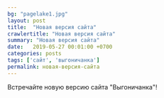 ```yaml
---
bg: "pagelake1.jpg"
layout: post
title:  "Новая версия сайта"
crawlertitle: "Новая версия сайта"
summary: "Новая версия сайта"
date:   2019-05-27 00:01:00 +0700
categories: posts
tags: ['сайт', 'выгоничанка']
permalink: новая-версия-сайта
---
```


Встречайте новую версию сайта "Выгоничанка"!